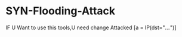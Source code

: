 # SYN-Flooding-Attack
IF U Want to use this tools,U need change Attacked [a = IP(dst="***.***.***.***")]
